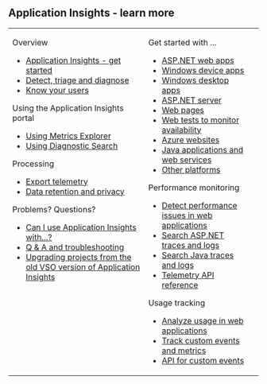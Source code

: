 ## Application Insights - learn more


<table width="100%"><tr valign="top"><td>

Overview

<ul>
<li><a href="../articles/app-insights-get-started.md">Application Insights - get started</a>
</li>
<li> <a href="../articles/app-insights-detect-triage-diagnose.md">Detect, triage and diagnose</a>
</li>
<li><a href="../articles/app-insights-overview-usage.md">Know your users</a></li>
</ul>


Using the Application Insights portal

<ul>
<li><a href="../articles/app-insights-metrics-explorer.md">Using Metrics Explorer</a>
</li>
<li><a href="../articles/app-insights-diagnostic-search.md">Using Diagnostic Search</a>
</li>
</ul>

Processing

<ul>
<li><a href="../articles/app-insights-export-telemetry.md">Export telemetry</a>
</li>
<li><a href="../articles/app-insights-data-retention-privacy.md">Data retention and privacy</a>
</li>
</ul>

Problems? Questions?

<ul>
<li><a href="../articles/app-insights-platforms.md">Can I use Application Insights with...?</a></li>
<li><a href="../articles/app-insights-troubleshoot-faq.md">Q & A and troubleshooting</a>
</li>
<li><a href="../app-insights-upgrade-vso-azure/">Upgrading projects from the old VSO version of Application Insights</a>
</li>
</ul>

</td><td>


Get started with ...

<ul>
<li><a href="../articles/app-insights-start-monitoring-app-health-usage.md">ASP.NET web apps</a>
</li>
<li><a href="../articles/app-insights-windows-get-started.md">Windows device apps</a>
</li>
<li><a href="../articles/app-insights-windows-desktop.md">Windows desktop apps</a>
<li><a href="../articles/app-insights-monitor-performance-live-website-now.md">ASP.NET server</a>
</li>
<li><a href="../articles/app-insights-web-track-usage.md">Web pages</a>
</li>
<li><a href="../articles/app-insights-monitor-web-app-availability.md">Web tests to monitor availability</a>
</li>
<li><a href="../articles/insights-perf-analytics.md">Azure websites</a>
</li>
<li><a href="../articles/app-insights-java-get-started.md">Java applications and web services</a>
</li>
<li><a href="../articles/app-insights-platforms.md">Other platforms</a>
</li>
</ul>


Performance monitoring

<ul>
<li><a href="../articles/app-insights-web-monitor-performance.md">Detect performance issues in web applications</a>
</li>
<li><a href="../articles/app-insights-search-diagnostic-logs.md">Search ASP.NET traces and logs</a>
</li>
<li><a href="../articles/app-insights-java-trace-logs.md">Search Java traces and logs</a>
</li>
<li><a href="http://msdn.microsoft.com/library/azure/dn887942.aspx">Telemetry API reference</a>
</li>
</ul>

Usage tracking
<ul>
<li><a href="../articles/app-insights-web-track-usage.md">Analyze usage in web applications</a>
</li>
<li><a href="../articles/app-insights-web-track-usage-custom-events-metrics.md">Track custom events and metrics</a>
</li>
<li><a href="http://msdn.microsoft.com/library/azure/dn887942.aspx">API for custom events</a>
</li>
</ul>

</td><td>
</td></tr></table>



<!--Link references-->

[portal]: http://portal.azure.com/
[start]: ../articles/app-insights-get-started.md
[greenbrown]: ../articles/app-insights-start-monitoring-app-health-usage.md
[redfield]: ../articles/app-insights-monitor-performance-live-website-now.md
[perf]: ../articles/app-insights-web-monitor-performance.md
[diagnostic]: ../articles/app-insights-diagnostic-search.md 
[availability]: ../articles/app-insights-monitor-web-app-availability.md
[usage]: ../articles/app-insights-web-track-usage.md
[track]: ../articles/app-insights-web-track-usage-custom-events-metrics.md
[qna]: ../articles/app-insights-troubleshoot-faq.md
[data]: ../articles/app-insights-data-retention-privacy.md
[export]: ../articles/app-insights-export-telemetry.md
[azure]: ../articles/insights-perf-analytics.md
[metrics]: ../articles/app-insights-metrics-explorer.md
[trace]: ../articles/app-insights-search-diagnostic-logs.md
[api]: http://msdn.microsoft.com/library/azure/dn887942.aspx
[detect]: ../articles/app-insights-detect-triage-diagnose.md
[knowUsers]: ../articles/app-insights-overview-usage.md
[java]: ../articles/app-insights-java-get-started.md
[javalogs]: ../articles/app-insights-java-trace-logs.md
[javareqs]: ../articles/app-insights-java-track-http-requests.md
[eclipse]: ../articles/app-insights-java-eclipse.md
[windows]: ../articles/app-insights-windows-get-started.md
[desktop]: ../articles/app-insights-windows-desktop.md
[windowsUsage]: ../articles/app-insights-windows-usage.md
[windowsCrash]: ../articles/app-insights-windows-crashes.md
[platforms]: ../articles/app-insights-platforms.md
[android]: https://github.com/Microsoft/AppInsights-Android

